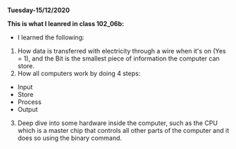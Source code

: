 **Tuesday-15/12/2020**

**This is what I leanred in class 102_06b:**

* I learned the following:
1. How data is transferred with electricity through a wire when it's on (Yes = 1), and the Bit is the smallest piece of information the computer can store. 
2. How all computers work by doing 4 steps:
* Input
* Store
* Process
* Output
3. Deep dive into some hardware inside the computer, such as the CPU which is a master chip that controls all other parts of the computer and it does so using the binary command. 